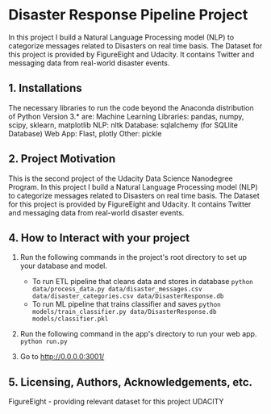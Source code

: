 # Disaster Response Pipeline Project

In this project I build a Natural Language Processing model (NLP) to categorize messages related to Disasters on real time basis. The Dataset for this project is provided by FigureEight and Udacity. It contains Twitter and messaging data from real-world disaster events.

## 1. Installations

The necessary libraries to run the code beyond the Anaconda distribution of Python Version 3.* are:
Machine Learning Libraries: pandas, numpy, scipy, sklearn, matplotlib
NLP: nltk
Database: sqlalchemy (for SQLlite Database)
Web App: Flast, plotly
Other: pickle

## 2. Project Motivation

This is the second project of the Udacity Data Science Nanodegree Program.
In this project I build a Natural Language Processing model (NLP) to categorize messages related to Disasters on real time basis. The Dataset for this project is provided by FigureEight and Udacity. It contains Twitter and messaging data from real-world disaster events.

## 4. How to Interact with your project

1. Run the following commands in the project's root directory to set up your database and model.

    - To run ETL pipeline that cleans data and stores in database
        `python data/process_data.py data/disaster_messages.csv data/disaster_categories.csv data/DisasterResponse.db`
    - To run ML pipeline that trains classifier and saves
        `python models/train_classifier.py data/DisasterResponse.db models/classifier.pkl`

2. Run the following command in the app's directory to run your web app.
    `python run.py`

3. Go to http://0.0.0.0:3001/

## 5. Licensing, Authors, Acknowledgements, etc.

FigureEight - providing relevant dataset for this project
UDACITY
